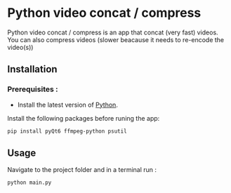 # Python video concat / compress

Python video concat / compress is an app that concat (very fast) videos. You can also compress videos (slower beacause it needs to re-encode the video(s))

## Installation

### Prerequisites :

* Install the latest version of [Python](https://www.python.org/downloads/).

Install the following packages before runing the app:

```bash
pip install pyQt6 ffmpeg-python psutil
```

## Usage

Navigate to the project folder and in a terminal run :

```bash
python main.py
```
